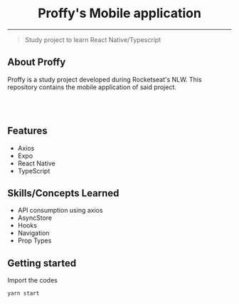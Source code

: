 <h1 align="center">
<br>
Proffy's Mobile application
</h1>

<hr />

> Study project to learn React Native/Typescript


## About Proffy
Proffy is a study project developed during Rocketseat's NLW. This repository contains the mobile application of said project.

<br /> <br />

## Features

- Axios
- Expo
- React Native
- TypeScript

## Skills/Concepts Learned

- API consumption using axios
- AsyncStore
- Hooks
- Navigation
- Prop Types

## Getting started

Import the codes

```sh
yarn start
```